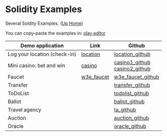 # Solidity Examples

Several Soldity Examples. ([Up](..) [Home](..\..))

You can copy-paste the examples in: [play editor]

[play editor]: https://playproject.io/play-ed/


| Demo application              | Link         | Github
| ---------                     | -------      | -----
| Log your location (check-in)  | [location]   | [location_github]
| Mini casino: bet and win      | [casino]     | [casino1_github]<br>[casino2_github]
| Faucet                        | [w3e_faucet] | [w3e_faucet_github]
| Transfer                      |              | [transfer_github]
| ToDoList                      |              | [todolist_github]
| Ballot                        |              | [ballot_github]
| Travel agency                 |              | [ta_github]
| Auction                       |              | [auction_github]
| Oracle                        |              | [oracle_github]

[location]:          http://web3examples.com/location
[location_github]:   https://github.com/web3examples/location

[casino]:            http://web3examples.com/ethereum/casino/
[casino1_github]:    https://github.com/web3examples/ethereum/tree/master/casino
[casino2_github]:    https://github.com/web3examples/ethereum/blob/master/solidity_examples/Casino.sol

[w3e_faucet]:        http://web3examples.com/ethereum/faucet
[w3e_faucet_github]: https://github.com/web3examples/ethereum/tree/master/faucet

[transfer_github]:   https://github.com/web3examples/ethereum/blob/master/solidity_examples/Transfer.sol
[todolist_github]:   https://github.com/web3examples/ethereum/blob/master/solidity_examples/ToDoList.sol
[ballot_github]:     https://github.com/web3examples/ethereum/blob/master/solidity_examples/Ballot.sol

[ta_github]:        https://github.com/web3examples/ethereum/blob/master/solidity_examples/TravelAgency.sol
[auction_github]:   https://github.com/web3examples/ethereum/blob/master/solidity_examples/SimpleAuction.sol
[oracle_github]:    https://github.com/web3examples/ethereum/blob/master/solidity_examples/ProvableTempOracle.sol